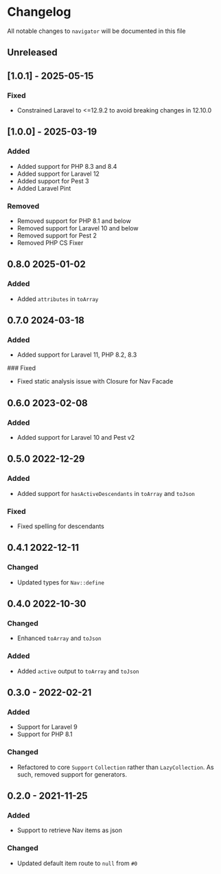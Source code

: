 # Changelog

All notable changes to `navigator` will be documented in this file

## Unreleased

## [1.0.1] - 2025-05-15
### Fixed
- Constrained Laravel to <=12.9.2 to avoid breaking changes in 12.10.0

## [1.0.0] - 2025-03-19
### Added
- Added support for PHP 8.3 and 8.4
- Added support for Laravel 12
- Added support for Pest 3
- Added Laravel Pint

### Removed
- Removed support for PHP 8.1 and below
- Removed support for Laravel 10 and below
- Removed support for Pest 2
- Removed PHP CS Fixer

## 0.8.0 2025-01-02
### Added
- Added `attributes` in `toArray`

## 0.7.0 2024-03-18
### Added
- Added support for Laravel 11, PHP 8.2, 8.3

### Fixed
- Fixed static analysis issue with Closure for Nav Facade

## 0.6.0 2023-02-08
### Added
- Added support for Laravel 10 and Pest v2

## 0.5.0 2022-12-29
### Added
- Added support for `hasActiveDescendants` in `toArray` and `toJson`

### Fixed
- Fixed spelling for descendants

## 0.4.1 2022-12-11
### Changed
- Updated types for `Nav::define`

## 0.4.0 2022-10-30
### Changed
- Enhanced `toArray` and `toJson`

### Added
- Added `active` output to `toArray` and `toJson`

## 0.3.0 - 2022-02-21
### Added
- Support for Laravel 9
- Support for PHP 8.1

### Changed
- Refactored to core `Support` `Collection` rather than `LazyCollection`. As such, removed support for generators.

## 0.2.0 - 2021-11-25

### Added
- Support to retrieve Nav items as json

### Changed
- Updated default item route to `null` from `#0`
